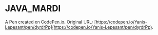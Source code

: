 # JAVA_MARDI

A Pen created on CodePen.io. Original URL: [https://codepen.io/Yanis-Lepesant/pen/dyrdrPp](https://codepen.io/Yanis-Lepesant/pen/dyrdrPp).

